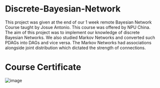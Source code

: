 # Discrete-Bayesian-Network
This project was given at the end of our 1 week remote Bayesian Network Course taught by Josue Antonio. This course was offered by NPU China. The aim of this project was to implement our knowledge of discrete Bayesian Networks. We also studied Markov Networks and converted such PDAGs into DAGs and vice versa. The Markov Networks had associations alongside joint distribution which dictated the strength of connections.

# Course Certificate
![image](https://github.com/SyedMIrtazaHyder/Discrete-Bayesian-Network/assets/111231209/6d1badba-1f91-4be8-ba77-0c60d4574f0e)

